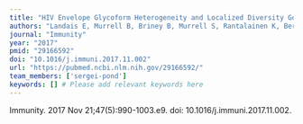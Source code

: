 ```yaml
---
title: "HIV Envelope Glycoform Heterogeneity and Localized Diversity Govern the Initiation and Maturation of a V2 Apex Broadly Neutralizing Antibody Lineage"
authors: "Landais E, Murrell B, Briney B, Murrell S, Rantalainen K, Berndsen ZT, Ramos A, Wickramasinghe L, Smith ML, Eren K, de Val N, Wu M, Cappelletti A, Umotoy J, Lie Y, Wrin T, Algate P, Chan-Hui PY, Karita E; IAVI Protocol C Investigators; IAVI African HIV Research Network; Ward AB, Wilson IA, Burton DR, Smith D, Pond SLK, Poignard P."
journal: "Immunity"
year: "2017"
pmid: "29166592"
doi: "10.1016/j.immuni.2017.11.002"
url: "https://pubmed.ncbi.nlm.nih.gov/29166592/"
team_members: ['sergei-pond']
keywords: [] # Please add relevant keywords here
---
```

Immunity. 2017 Nov 21;47(5):990-1003.e9. doi: 10.1016/j.immuni.2017.11.002.